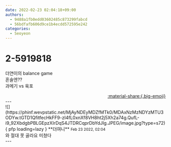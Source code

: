 ```yaml
---
date: 2022-02-23 02:04:18+09:00
authors:
  - 9488a1fb0edd03602485c873299fabcd
  - 56bdfafb606d9ce1b4ecdd572595e242
categories:
  - Seoyeon
---
```


# 2-5919818

<div class="post-container" markdown="1">
<div class="content-container md-sidebar__scrollwrap" markdown="1">

더연이의 balance game<br>       혼술엔??<br>과메기 vs 육포<br>

</div>
</div>

<div style="text-align: right;" markdown="1">
<a href="https://weverse.io/fromis9/fanpost/2-5919818" style="text-align: right;">:material-share:{.big-emoji}</a>
</div>
---

<div class="comments-container md-sidebar__scrollwrap" markdown="1">
<div class="comment" markdown="1">
<div class='id-container' markdown="1">
![](https://phinf.wevpstatic.net/MjAyNDEyMDZfMTk0/MDAxNzMzNDYzMTU3ODYw.tGTD1QfitfecHkFF9-zI4fL0xnXf8VH8ht2j5Xh2a74g.QufL-i9_92XbdgbPBLGEpzXIrDqS4JTDRCqprDbYdJIg.JPEG/image.jpg?type=s72){ pfp loading=lazy }
**<span class="artist">더여니</span>** <small>Feb 23 2022, 02:04</small><br>
</div>
<div class='comment-body' markdown="1">
와 절대 못 골라요 미쳤다
</div>
</div>
</div>
---
